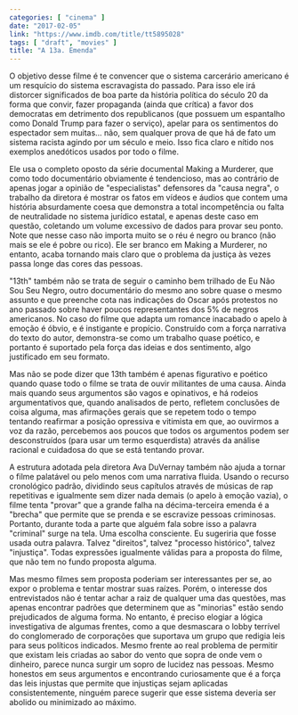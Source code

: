 ```yaml
---
categories: [ "cinema" ]
date: "2017-02-05"
link: "https://www.imdb.com/title/tt5895028"
tags: [ "draft", "movies" ]
title: "A 13a. Emenda"
---
```

O objetivo desse filme é te convencer que o sistema carcerário americano é um resquício do sistema escravagista do passado. Para isso ele irá distorcer significados de boa parte da história política do século 20 da forma que convir, fazer propaganda (ainda que crítica) a favor dos democratas em detrimento dos republicanos (que possuem um espantalho como Donald Trump para fazer o serviço), apelar para os sentimentos do espectador sem muitas... não, sem qualquer prova de que há de fato um sistema racista agindo por um século e meio. Isso fica claro e nítido nos exemplos anedóticos usados por todo o filme.

Ele usa o completo oposto da série documental Making a Murderer, que como todo documentário obviamente é tendencioso, mas ao contrário de apenas jogar a opinião de "especialistas" defensores da "causa negra", o trabalho da diretora é mostrar os fatos em vídeos e áudios que contem uma história absurdamente coesa que demonstra a total incompetência ou falta de neutralidade no sistema jurídico estatal, e apenas deste caso em questão, coletando um volume excessivo de dados para provar seu ponto. Note que nesse caso não importa muito se o réu é negro ou branco (não mais se ele é pobre ou rico). Ele ser branco em Making a Murderer, no entanto, acaba tornando mais claro que o problema da justiça às vezes passa longe das cores das pessoas.

"13th" também não se trata de seguir o caminho bem trilhado de Eu Não Sou Seu Negro, outro documentário do mesmo ano sobre quase o mesmo assunto e que preenche cota nas indicações do Oscar após protestos no ano passado sobre haver poucos representantes dos 5% de negros americanos. No caso do filme que adapta um romance inacabado o apelo à emoção é óbvio, e é instigante e propício. Construído com a força narrativa do texto do autor, demonstra-se como um trabalho quase poético, e portanto é suportado pela força das ideias e dos sentimento, algo justificado em seu formato.

Mas não se pode dizer que 13th também é apenas figurativo e poético quando quase todo o filme se trata de ouvir militantes de uma causa. Ainda mais quando seus argumentos são vagos e opinativos, e há rodeios argumentativos que, quando analisados de perto, refletem conclusões de coisa alguma, mas afirmações gerais que se repetem todo o tempo tentando reafirmar a posição opressiva e vitimista em que, ao ouvirmos a voz da razão, percebemos aos poucos que todos os argumentos podem ser desconstruídos (para usar um termo esquerdista) através da análise racional e cuidadosa do que se está tentando provar.

A estrutura adotada pela diretora Ava DuVernay também não ajuda a tornar o filme palatável ou pelo menos com uma narrativa fluida. Usando o recurso cronológico padrão, dividindo seus capítulos através de músicas de rap repetitivas e igualmente sem dizer nada demais (o apelo à emoção vazia), o filme tenta "provar" que a grande falha na décima-terceira emenda é a "brecha" que permite que se prenda e se escravize pessoas criminosas. Portanto, durante toda a parte que alguém fala sobre isso a palavra "criminal" surge na tela. Uma escolha consciente. Eu sugeriria que fosse usada outra palavra. Talvez "direitos", talvez "processo histórico", talvez "injustiça". Todas expressões igualmente válidas para a proposta do filme, que não tem no fundo proposta alguma.

Mas mesmo filmes sem proposta poderiam ser interessantes per se, ao expor o problema e tentar mostrar suas raízes. Porém, o interesse dos entrevistados não é tentar achar a raiz de qualquer uma das questões, mas apenas encontrar padrões que determinem que as "minorias" estão sendo prejudicados de alguma forma. No entanto, é preciso elogiar a lógica investigativa de algumas frentes, como a que desmascara o lobby terrível do conglomerado de corporações que suportava um grupo que redigia leis para seus políticos indicados. Mesmo frente ao real problema de permitir que existam leis criadas ao sabor do vento que sopra de onde vem o dinheiro, parece nunca surgir um sopro de lucidez nas pessoas. Mesmo honestos em seus argumentos e encontrando curiosamente que é a força das leis injustas que permite que injustiças sejam aplicadas consistentemente, ninguém parece sugerir que esse sistema deveria ser abolido ou minimizado ao máximo.
